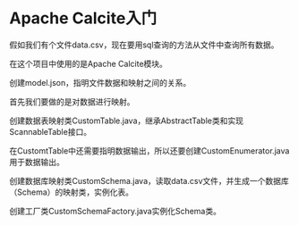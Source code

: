 # Apache Calcite入门
假如我们有个文件data.csv，现在要用sql查询的方法从文件中查询所有数据。

在这个项目中使用的是Apache Calcite模块。

创建model.json，指明文件数据和映射之间的关系。

首先我们要做的是对数据进行映射。

创建数据表映射类CustomTable.java，继承AbstractTable类和实现ScannableTable接口。

在CustomtTable中还需要指明数据输出，所以还要创建CustomEnumerator.java用于数据输出。

创建数据库映射类CustomSchema.java，读取data.csv文件，并生成一个数据库（Schema）的映射类，实例化表。

创建工厂类CustomSchemaFactory.java实例化Schema类。